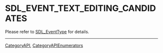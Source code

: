 # SDL_EVENT_TEXT_EDITING_CANDIDATES

Please refer to [SDL_EventType](SDL_EventType) for details.

----
[CategoryAPI](CategoryAPI), [CategoryAPIEnumerators](CategoryAPIEnumerators)

